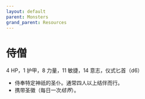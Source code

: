 ```yaml
---
layout: default
parent: Monsters
grand_parent: Resources
---
```


# 侍僧

4 HP，1 护甲，8 力量，11 敏捷，14 意志，仪式匕首（d6）

- 侍奉特定神祇的圣仆。通常四人以上结伴而行。
- 携带圣徽（每日一次*结界*）。
